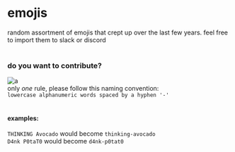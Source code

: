 # emojis
random assortment of emojis that crept up over the last few years. feel free to import them to slack or discord</br>
 </br>


### do you want to contribute?
![a](http://www.quickmeme.com/img/0a/0ade7246962f4f35ffe81573f96a37548c2a2753533a227c266ee53a3670e1ba.jpg) </br>
only _one_ rule, please follow this naming convention: </br>
`lowercase alphanumeric words spaced by a hyphen '-'`</br>
</br>

#### examples:</br>
`THINKING Avocado` would become `thinking-avocado`</br>
`D4nk P0taT0` would become `d4nk-p0tat0`</br>
